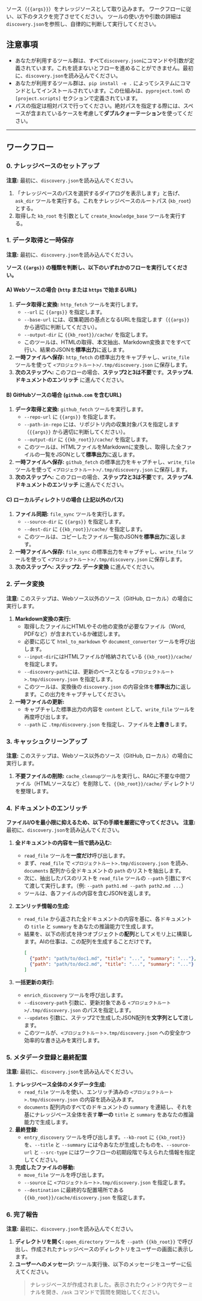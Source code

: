 ソース（`{{args}}`）をナレッジソースとして取り込みます。
ワークフローに従い、以下のタスクを完了させてください。
ツールの使い方や引数の詳細は`discovery.json`を参照し、自律的に判断して実行してください。

## 注意事項
- あなたが利用するツール群は、すべて`discovery.json`にコマンドや引数が定義されています。これを読まないとフローを進めることができません。最初に、`discovery.json`を読み込んでください。
- あなたが利用するツール群は、`pip install -e .` によってシステムにコマンドとしてインストールされています。この仕組みは、`pyproject.toml` の `[project.scripts]` セクションで定義されています。
- パスの指定は相対パスで行ってください。絶対パスを指定する際には、スペースが含まれているケースを考慮して**ダブルクォーテーション**を使ってください。


---
## ワークフロー

### 0. ナレッジベースのセットアップ
**注意:** 最初に、`discovery.json`を読み込んでください。
1. 「ナレッジベースのパスを選択するダイアログを表示します」と告げ、`ask_dir` ツールを実行する。これをナレッジベースのルートパス (`kb_root`) とする。
2. 取得した `kb_root` を引数として `create_knowledge_base` ツールを実行する。

### 1. データ取得と一時保存
**注意:** 最初に、`discovery.json`を読み込んでください。

**ソース `{{args}}` の種類を判断し、以下のいずれかのフローを実行してください。**

#### A) Webソースの場合 (`http` または `https` で始まるURL)
1.  **データ取得と変換:** `http_fetch` ツールを実行します。
    -   `--url` に `{{args}}` を指定します。
    -   `--base-url` には、収集範囲の基点となるURLを指定します（`{{args}}` から適切に判断してください）。
    -   `--output-dir` に `{{kb_root}}/cache/` を指定します。
    -   このツールは、HTMLの取得、本文抽出、Markdown変換までをすべて行い、結果のJSONを**標準出力**に返します。
2.  **一時ファイルへ保存:** `http_fetch` の標準出力をキャプチャし、`write_file` ツールを使って `<プロジェクトルート>/.tmp/discovery.json` に保存します。
3.  **次のステップへ:** このフローの場合、**ステップ2と3は不要**です。**ステップ4. ドキュメントのエンリッチ** に進んでください。

#### B) GitHubソースの場合 (`github.com` を含むURL)
1.  **データ取得と変換:** `github_fetch` ツールを実行します。
    -   `--repo-url` に `{{args}}` を指定します。
    -   `--path-in-repo` には、リポジトリ内の収集対象パスを指定します（`{{args}}` から適切に判断してください）。
    -   `--output-dir` に `{{kb_root}}/cache/` を指定します。
    -   このツールは、HTMLファイルをMarkdownに変換し、取得した全ファイルの一覧をJSONとして**標準出力**に返します。
2.  **一時ファイルへ保存:** `github_fetch` の標準出力をキャプチャし、`write_file` ツールを使って `<プロジェクトルート>/.tmp/discovery.json` に保存します。
3.  **次のステップへ:** このフローの場合、**ステップ2と3は不要**です。**ステップ4. ドキュメントのエンリッチ** に進んでください。

#### C) ローカルディレクトリの場合 (上記以外のパス)
1.  **ファイル同期:** `file_sync` ツールを実行します。
    -   `--source-dir` に `{{args}}` を指定します。
    -   `--dest-dir` に `{{kb_root}}/cache/` を指定します。
    -   このツールは、コピーしたファイル一覧のJSONを**標準出力**に返します。
2.  **一時ファイルへ保存:** `file_sync` の標準出力をキャプチャし、`write_file` ツールを使って `<プロジェクトルート>/.tmp/discovery.json` に保存します。
3.  **次のステップへ:** **ステップ2. データ変換** に進んでください。

### 2. データ変換
**注意:** このステップは、Webソース以外のソース（GitHub, ローカル）の場合に実行します。
1.  **Markdown変換の実行:**
    -   取得したファイルにHTMLやその他の変換が必要なファイル（Word, PDFなど）が含まれているか確認します。
    -   必要に応じて `html_to_markdown` や `document_converter` ツールを呼び出します。
    -   `--input-dir`にはHTMLファイルが格納されている `{{kb_root}}/cache/` を指定します。
    -   `--discovery-path`には、更新のベースとなる `<プロジェクトルート>.tmp/discovery.json` を指定します。
    -   このツールは、変換後の `discovery.json` の内容全体を**標準出力**に返します。この出力をキャプチャしてください。
2.  **一時ファイルの更新:**
    -   キャプチャした標準出力の内容を `content` として、`write_file` ツールを再度呼び出します。
    -   `--path` に `.tmp/discovery.json` を指定し、ファイルを**上書き**します。

### 3. キャッシュクリーンアップ
**注意:** このステップは、Webソース以外のソース（GitHub, ローカル）の場合に実行します。
1.  **不要ファイルの削除:** `cache_cleanup`ツールを実行し、RAGに不要な中間ファイル（HTMLソースなど）を削除して、`{{kb_root}}/cache/` ディレクトリを整理します。

### 4. ドキュメントのエンリッチ
**ファイルI/Oを最小限に抑えるため、以下の手順を厳密に守ってください。**
**注意:** 最初に、`discovery.json`を読み込んでください。
1.  **全ドキュメントの内容を一括で読み込む:**
    -   `read_file` ツールを**一度だけ**呼び出します。
    -   まず、`read_file` で `<プロジェクトルート>.tmp/discovery.json` を読み、`documents` 配列から全ドキュメントの `path` のリストを抽出します。
    -   次に、抽出したパスのリストを `read_file` ツールの `--path` 引数にすべて渡して実行します。（例: `--path path1.md --path path2.md ...`）
    -   ツールは、各ファイルの内容を含むJSONを返します。

2.  **エンリッチ情報の生成:**
    -   `read_file` から返された全ドキュメントの内容を基に、各ドキュメントの `title` と `summary` をあなたの推論能力で生成します。
    -   結果を、以下の形式を持つオブジェクトの**配列**としてメモリ上に構築します。AIの仕事は、この配列を生成することだけです。
        ```json
        [
          {"path": "path/to/doc1.md", "title": "...", "summary": "..."},
          {"path": "path/to/doc2.md", "title": "...", "summary": "..."}
        ]
        ```

3.  **一括更新の実行:**
    -   `enrich_discovery` ツールを呼び出します。
    -   `--discovery-path` 引数に、更新対象である `<プロジェクトルート>/.tmp/discovery.json` のパスを指定します。
    -   `--updates` 引数に、ステップ2で生成したJSON配列を**文字列として**渡します。
    -   このツールが、`<プロジェクトルート>.tmp/discovery.json` への安全かつ効率的な書き込みを実行します。

### 5. メタデータ登録と最終配置
**注意:** 最初に、`discovery.json`を読み込んでください。
1.  **ナレッジベース全体のメタデータ生成:**
    -   `read_file` ツールを使い、エンリッチ済みの `<プロジェクトルート>.tmp/discovery.json` の内容を読み込みます。
    -   `documents` 配列内のすべてのドキュメントの `summary` を連結し、それを基にナレッジベース全体を表す**単一の** `title` と `summary` をあなたの推論能力で生成します。
2.  **最終登録:**
    -   `entry_discovery` ツールを呼び出します。`--kb-root` に `{{kb_root}}` を、`--title` と `--summary` には今あなたが生成したものを、`--source-url` と `--src-type` にはワークフローの初期段階で与えられた情報を指定してください。
3.  **完成したファイルの移動:**
    -   `move_file` ツールを呼び出します。
    -   `--source` に `<プロジェクトルート>.tmp/discovery.json` を指定します。
    -   `--destination` に最終的な配置場所である `{{kb_root}}/cache/discovery.json` を指定します。

### 6. 完了報告
**注意:** 最初に、`discovery.json`を読み込んでください。
1.  **ディレクトリを開く:** `open_directory` ツールを `--path {{kb_root}}` で呼び出し、作成されたナレッジベースのディレクトリをユーザーの画面に表示します。
2.  **ユーザーへのメッセージ:** ツール実行後、以下のメッセージをユーザーに伝えてください。
    > ナレッジベースが作成されました。表示されたウィンドウ内でターミナルを開き、`/ask` コマンドで質問を開始してください。